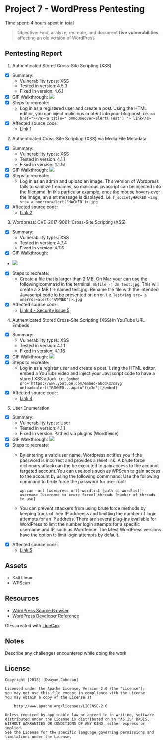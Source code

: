 # Project 7 - WordPress Pentesting

Time spent: 4 hours spent in total

> Objective: Find, analyze, recreate, and document **five vulnerabilities** affecting an old version of WordPress

## Pentesting Report

1. Authenticated Stored Cross-Site Scripting (XSS)
  - [X] Summary: 
    - Vulnerability types: XSS
    - Tested in version: 4.5.3
    - Fixed in version: 4.6.1
  - [X] GIF Walkthrough: 
     ![](https://i.imgur.com/bvrj933.gif)
  - [X] Steps to recreate: 
    - Log in as a registered user and create a post. Using the HTML editior, you can inject malicious content into your blog post.
    i.e. `<a href="></a><a title=" onmouseover=alert('Test') "> link</a>`
  - [X] Affected source code:
    - [Link 1](https://core.trac.wordpress.org/changeset/33359)

2. Authenticated Cross-Site Scripting (XSS) via Media File Metadata
  - [X] Summary: 
    - Vulnerability types: XSS
    - Tested in version: 4.1.1
    - Fixed in version: 4.1.16
  - [X] GIF Walkthrough: 
    ![](https://i.imgur.com/12gKtED.gif)
  - [X] Steps to recreate:
    - Log in as an admin and upload an image. This version of Wordpress fails to sanitize filenames, so malicous javascript can be injected into the filename. In this particular example, once the mouse hovers over the image, an alert message is displayed. 
    i.e. `f_societyHACKED <img src= a onerror=alert('HACKED')>.jpg`
  - [X] Affected source code:
    - [Link 2](https://github.com/WordPress/WordPress/commit/28f838ca3ee205b6f39cd2bf23eb4e5f52796bd7)

3. Wordpress: CVE-2017-9061: Cross-Site Scripting (XSS)
  - [X] Summary: 
    - Vulnerability types: XSS
    - Tested in version: 4.7.4
    - Fixed in version: 4.7.5
  - [X] GIF Walkthrough: 
  - ![](https://i.imgur.com/LaSg7QU.gif )
  - [X] Steps to recreate: 
    - Create a file that is larger than 2 MB. On Mac your can use the following command in the terminal: `mkfile -n 3m test.jpg`. This will create a 3 MB file named test.jpg. Rename the file with the intended Javascript code to be presented on error.
    i.e. `Test<img src= a onerror=alert('PAWNED')>.jpg`
  - [X] Affected source code:
    - [Link 4 - Security issue 5](https://wordpress.org/news/2017/05/wordpress-4-7-5/)

4. Authenticated Stored Cross-Site Scripting (XSS) in YouTube URL Embeds
  - [X] Summary: 
    - Vulnerability types: XSS
    - Tested in version: 4.1.1
    - Fixed in version: 4.1.16
  - [X] GIF Walkthrough: 
    ![](https://i.imgur.com/AC8jSvy.gif)
  - [X] Steps to recreate:
    - Log in as a register user and create a post. Using the HTML editor, embed a YouTube video and inject your Javascript code to have a stored XSS attack.
    i.e. `[embed src='https://www.youtube.com/embed/abcd\x3csvg onload=alert("PAWNED...again")\x3e'][/embed]`
  - [X] Affected source code:
    - [Link 4](https://github.com/WordPress/WordPress/commit/419c8d97ce8df7d5004ee0b566bc5e095f0a6ca8)

5. User Enumeration 
  - [X] Summary: 
    - Vulnerability types: User 
    - Tested in version: 4.1.1
    - Fixed in version: Pathed via plugins (Wordfence)
  - [X] GIF Walkthrough: 
    ![](https://i.imgur.com/xXdRmky.gif)
  - [X] Steps to recreate:
    - By entering a valid user name, Wordpress notifies you if the password is incorrect and provides a reset link. A brute force dictionary attack can the be executed to gain access to the account targeted account. You can use tools such as WPScan to gain access to the account by using the following commmand: Use the following command to brute force the password for user root:

      `wpscan –url [wordpress url]–wordlist [path to wordlist]–username [username to brute force]–threads [number of threads to use]`

    - You can prevent attackers from using brute force methods by keeping track of their IP addreess and limitting the number of login attempts for an IP address. There are several plug-ins available for WordPress to limit the number login attempts for a specific username and IP, such as Wordfence. The latest WordPress versions have the option to limit login attempts by default.
  - [X] Affected source code:
    - [Link 5](https://www.hackingtutorials.org/web-application-hacking/hack-a-wordpress-website-with-wpscan/) 

## Assets

- Kali Linux
- WPScan

## Resources

- [WordPress Source Browser](https://core.trac.wordpress.org/browser/)
- [WordPress Developer Reference](https://developer.wordpress.org/reference/)

GIFs created with [LiceCap](http://www.cockos.com/licecap/).

## Notes

Describe any challenges encountered while doing the work

## License

    Copyright [2018] [Dwayne Johnson]

    Licensed under the Apache License, Version 2.0 (the "License");
    you may not use this file except in compliance with the License.
    You may obtain a copy of the License at

        http://www.apache.org/licenses/LICENSE-2.0

    Unless required by applicable law or agreed to in writing, software
    distributed under the License is distributed on an "AS IS" BASIS,
    WITHOUT WARRANTIES OR CONDITIONS OF ANY KIND, either express or implied.
    See the License for the specific language governing permissions and
    limitations under the License.